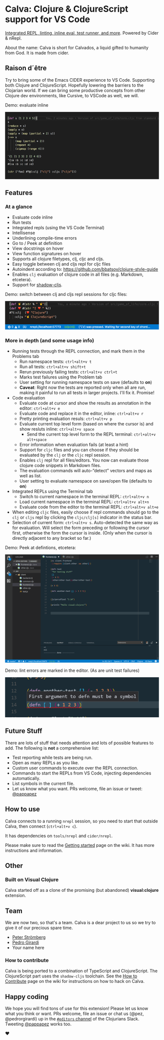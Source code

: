# Calva: Clojure & ClojureScript support for VS Code

[Integrated REPL, linting, inline eval, test runner, and more](https://marketplace.visualstudio.com/items?itemName=cospaia.clojure4vscode). Powered by Cider & nRepl.

About the name: Calva is short for Calvados, a liquid gifted to humanity from God. It is made from cider.


## Raison d´être

Try to bring some of the Emacs CIDER experience to VS Code. Supporting both Clojure and ClojureScript. Hopefully lowering the barriers to the Clojarian world. If we can bring some productive concepts from other Clojure dev environments, like Cursive, to VSCode as well, we will.

Demo: evaluate inline

![Annotate clojure code evaluation!](assets/howto/evaluate.gif)

## Features

### At a glance
- Evaluate code inline
- Run tests
- Integrated repls (using the VS Code Terminal)
- Intellisense
- Underlining compile-time errors
- Go to / Peek at definition
- View docstrings on hover
- View function signatures on hover
- Supports all clojure filetypes, clj, cljc and cljs.
- Easy toggle between clj and cljs repl for cljc files
- Autoindent according to: https://github.com/bbatsov/clojure-style-guide
- Enables `clj` evaluation of clojure code in all files (e.g. Markdown, etcetera).
- Support for [shadow-cljs](http://shadow-cljs.org).

Demo: switch between clj and cljs repl sessions for cljc files:

![CLJC repl switching](/assets/howto/cljc-clj-cljs.gif)

### More in depth (and some usage info)
- Running tests through the REPL connection, and mark them in the Problems tab
  - Run namespace tests: `ctrl+alt+v t`
  - Run all tests: `ctrl+alt+v shift+t`
  - Rerun previously failing tests: `ctrl+alt+v ctrl+t`
  - Marks test failures using the Problem tab
  - User setting for running namespace tests on save (defaults to **on**)
  - **Caveat**: Right now the tests are reported only when all are run, making it painful to run all tests in larger projects. I'll fix it. Promise!
- Code evaluation
  - Evaluate code at cursor and show the results as annotation in the editor: `ctrl+alt+v e`
  - Evaluate code and replace it in the editor, inline: `ctrl+alt+v r`
  - Pretty printing evaluation resuls: `ctrl+alt+v p`
  - Evaluate current top level form (based on where the cursor is) and show resluts inline: `ctrl+alt+v space`
    - Send the current top level form to the REPL terminal: `ctrl+alt+v alt+space`
  - Error information when evaluation fails (at least a hint)
  - Support for `cljc` files and you can choose if they should be evaluated by the `clj` or the `cljc` repl session.
  - Enables `clj` repl for all files/editors. You now can evaluate those clojure code snippets in Markdown files.
  - The evaluation commands will auto-”detect” vectors and maps as well as list.
  - User setting to evaluate namespace on save/open file (defaults to **on**)
- Integrated REPLs using the Terminal tab
  - Switch to current namespace in the terminal REPL: `ctrl+alt+v n`
  - Load current namespace in the terminal REPL: `ctrl+alt+v alt+n`
  - Evaluate code from the editor to the terminal REPL: `ctrl+alt+v alt+e`
- When editing `cljc` files, easily choose if repl commands should go to the `clj` or `cljs` repl by clicking the `cljc/clj[s]` indicator in the status bar.
- Selection of current form: `ctrl+alt+v s`. Auto-detected the same way as for evaluation. Will select the form preceding or following the cursor first, otherwise the form the cursor is inside. (Only when the cursor is directly adjacent to any bracket so far.)

Demo: Peek at defintions, etcetera:

![Features](/assets/howto/features.gif)

Demo: lint errors are marked in the editor. (As are unit test failures)

![underline error](/assets/howto/error.png)


## Future Stuff

There are lots of stuff that needs attention and lots of possible features to add. The following is **not** a comprehensive list:

* Test reporting while tests are being run.
* Open as many REPLs as you like.
* Custom user commands to execute over the REPL connection.
* Commands to start the REPLs from VS Code, injecting dependencies automatically.
* List symbols in the current file.
* Let us know what you want. PRs welcome, file an issue or tweet: [@pappapez](https://twitter.com/pappapez)


## How to use

Calva connects to a running `nrepl` session, so you need to start that outside Calva, then connect (`ctrl+alt+v c`).

It has dependencies on `tools/nrepl` and `cider/nrepl`.

Please make sure to read the [Getting started](https://github.com/BetterThanTomorrow/calva/wiki/Getting-Started) page on the wiki. It has more instructions and information.

## Other

### Built on Visual Clojure

Calva started off as a clone of the promising (but abandoned) **visual:clojure** extension.

## Team

We are now two, so that's a team. Calva is a dear project to us so we try to give it of our precious spare time.

* [Peter Strömberg](https://github.com/PEZ)
* [Pedro Girardi](https://github.com/pedrorgirardi)
* Your name here

### How to contribute

Calva is being ported to a combination of TypeScript and ClojureScript. The ClojureScript part uses the `shadow-cljs` toolchain. See the [How to Contribute](https://github.com/BetterThanTomorrow/calva/wiki/How-to-Contribute) page on the wiki for instructions on how to hack on Calva.

## Happy coding

We hope you will find tons of use for this extension! Please let us know what you think or want. PRs welcome, file an issue or chat us (@pez, @pedrorgirardi) up in the [`#editors` channel](https://clojurians.slack.com/messages/editors/) of the Clojurians Slack. Tweeting [@pappapez](https://twitter.com/pappapez) works too.

❤️